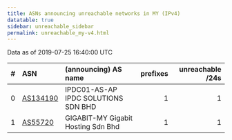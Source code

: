 ```yaml
---
title: ASNs announcing unreachable networks in MY (IPv4)
datatable: true
sidebar: unreachable_sidebar
permalink: unreachable_my-v4.html
---
```


Data as of 2019-07-25 16:40:00 UTC


<div class="datatable-begin"></div>

|   # | ASN                                      | (announcing) AS name                |   prefixes |   unreachable /24s |
|----:|:-----------------------------------------|:------------------------------------|-----------:|-------------------:|
|   0 | [AS134190](unreachable_AS134190-v4.html) | IPDC01-AS-AP IPDC SOLUTIONS SDN BHD |          1 |                  1 |
|   1 | [AS55720](unreachable_AS55720-v4.html)   | GIGABIT-MY Gigabit Hosting Sdn Bhd  |          1 |                  1 |

<div class="datatable-end"></div>